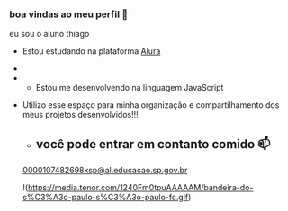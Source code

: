 ### boa vindas ao meu perfil 👻
eu sou o aluno thiago
- Estou estudando na plataforma [Alura]( https://cursos.alura.com.br )
-
-  - Estou me desenvolvendo na linguagem JavaScript
  
- Utilizo esse espaço para minha organização e compartilhamento dos meus projetos desenvolvidos!!!

  -  ## você pode entrar em contanto comido 📫

   0000107482698xsp@al.educacao.sp.gov.br






  !(https://media.tenor.com/1240Fm0tpuAAAAAM/bandeira-do-s%C3%A3o-paulo-s%C3%A3o-paulo-fc.gif)


